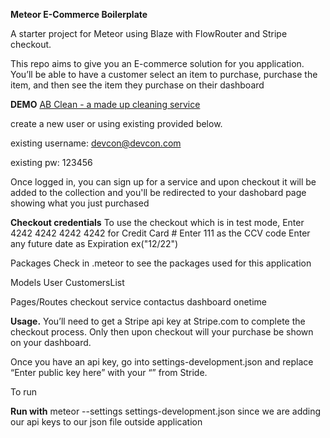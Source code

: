 
<b>Meteor E-Commerce Boilerplate</b>

A starter project for Meteor using Blaze with FlowRouter and Stripe checkout.


This repo aims to give you an E-commerce solution for you application. You’ll be able to have a customer select an item to purchase, purchase the item, and then see the item they purchase on their dashboard

<b>DEMO</b>
<a href="http://devcon.meteorapp.com">AB Clean - a made up cleaning service</a>

create a new user or using existing provided below.

existing username:
devcon@devcon.com

existing pw:
123456

Once logged in, you can sign up for a service and upon checkout it will be added to the collection and you'll be redirected to your dashobard page showing what you just purchased

<b>Checkout credentials</b>
To use the checkout which is in test mode, 
Enter 4242 4242 4242 4242 for Credit Card #
Enter 111 as the CCV code
Enter any future date as Expiration ex("12/22")


Packages
 Check in .meteor to see the packages used for this application


Models
User 
CustomersList

Pages/Routes
checkout
service
contactus
dashboard
onetime


<b>Usage.</b>
You’ll need to get a Stripe api  key  at Stripe.com to complete the checkout process. Only then upon checkout will your purchase be shown on your dashboard.

Once you have an api key, go into settings-development.json and replace “Enter public key here” with your “<apikey>” from Stride.

To run 

<b>Run with</b> 
meteor --settings settings-development.json  since we are adding our api keys to our json file outside application
